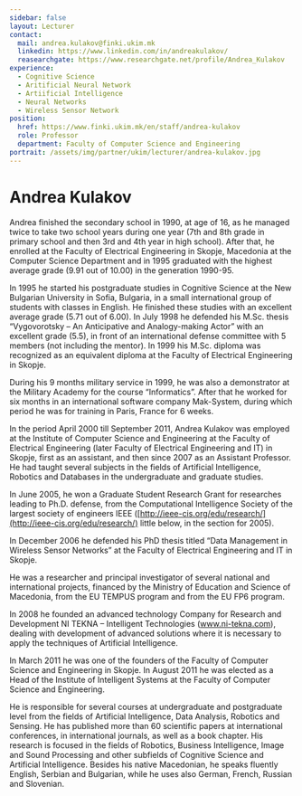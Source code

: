 ```yaml
---
sidebar: false
layout: Lecturer
contact:
  mail: andrea.kulakov@finki.ukim.mk
  linkedin: https://www.linkedin.com/in/andreakulakov/
  reasearchgate: https://www.researchgate.net/profile/Andrea_Kulakov
experience:
  - Cognitive Science
  - Aritificial Neural Network
  - Artiificial Intelligence
  - Neural Networks
  - Wireless Sensor Network
position:
  href: https://www.finki.ukim.mk/en/staff/andrea-kulakov
  role: Professor
  department: Faculty of Computer Science and Engineering
portrait: /assets/img/partner/ukim/lecturer/andrea-kulakov.jpg
---
```


# Andrea Kulakov

Andrea finished the secondary school in 1990, at age of 16, as he managed twice to take two school years during one year (7th and 8th grade in primary school and then 3rd and 4th year in high school).
After that, he enrolled at the Faculty of Electrical Engineering in Skopje, Macedonia at the Computer Science Department and in 1995 graduated with the highest average grade (9.91 out of 10.00) in the generation 1990-95.

<!-- more -->

In 1995 he started his postgraduate studies in Cognitive Science at the New Bulgarian University in Sofia, Bulgaria, in a small international group of students with classes in English.
He finished these studies with an excellent average grade (5.71 out of 6.00).
In July 1998 he defended his M.Sc. thesis “Vygovorotsky – An Anticipative and Analogy-making Actor” with an excellent grade (5.5), in front of an international defense committee with 5 members (not including the mentor).
In 1999 his M.Sc. diploma was recognized as an equivalent diploma at the Faculty of Electrical Engineering in Skopje.

During his 9 months military service in 1999, he was also a demonstrator at the Military Academy for the course “Informatics”.
After that he worked for six months in an international software company Mak-System, during which period he was for training in Paris, France for 6 weeks.

In the period April 2000 till September 2011, Andrea Kulakov was employed at the Institute of Computer Science and Engineering at the Faculty of Electrical Engineering (later Faculty of Electrical Engineering and IT) in Skopje, first as an assistant, and then since 2007 as an Assistant Professor.
He had taught several subjects in the fields of Artificial Intelligence, Robotics and Databases in the undergraduate and graduate studies.

In June 2005, he won a Graduate Student Research Grant for researches leading to Ph.D. defense, from the Computational Intelligence Society of the largest society of engineers IEEE ([http://ieee-cis.org/edu/research/](http://ieee-cis.org/edu/research/) little below, in the section for 2005).

In December 2006 he defended his PhD thesis titled “Data Management in Wireless Sensor Networks” at the Faculty of Electrical Engineering and IT in Skopje.

He was a researcher and principal investigator of several national and international projects, financed by the Ministry of Education and Science of Macedonia, from the EU TEMPUS program and from the EU FP6 program.

In 2008 he founded an advanced technology Company for Research and Development NI TEKNA – Intelligent Technologies (www.ni-tekna.com), dealing with development of advanced solutions where it is necessary to apply the techniques of Artificial Intelligence.

In March 2011 he was one of the founders of the Faculty of Computer Science and Engineering in Skopje. In August 2011 he was elected as a Head of the Institute of Intelligent Systems at the Faculty of Computer Science and Engineering.

He is responsible for several courses at undergraduate and postgraduate level from the fields of Artificial Intelligence, Data Analysis, Robotics and Sensing. He has published more than 60 scientific papers at international conferences, in international journals, as well as a book chapter. His research is focused in the fields of Robotics, Business Intelligence, Image and Sound Processing and other subfields of Cognitive Science and Artificial Intelligence. Besides his native Macedonian, he speaks fluently English, Serbian and Bulgarian, while he uses also German, French, Russian and Slovenian.
